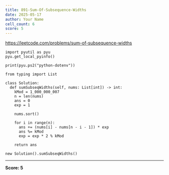 ```yaml
---
title: 891-Sum-Of-Subsequence-Widths
date: 2025-05-17
author: Your Name
cell_count: 6
score: 5
---
```


https://leetcode.com/problems/sum-of-subsequence-widths


```
import pyutil as pyu
pyu.get_local_pyinfo()
```


```
print(pyu.ps2("python-dotenv"))
```


```
from typing import List
```


```
class Solution:
  def sumSubseqWidths(self, nums: List[int]) -> int:
    kMod = 1_000_000_007
    n = len(nums)
    ans = 0
    exp = 1

    nums.sort()

    for i in range(n):
      ans += (nums[i] - nums[n - i - 1]) * exp
      ans %= kMod
      exp = exp * 2 % kMod

    return ans
```


```
new Solution().sumSubseqWidths()
```


---
**Score: 5**